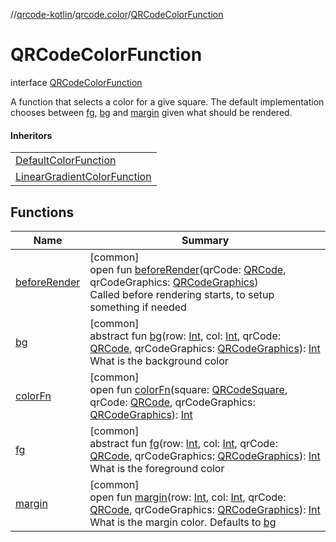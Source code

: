 //[qrcode-kotlin](../../../index.md)/[qrcode.color](../index.md)/[QRCodeColorFunction](index.md)

# QRCodeColorFunction

interface [QRCodeColorFunction](index.md)

A function that selects a color for a give square. The default implementation chooses between [fg](fg.md), [bg](bg.md) and [margin](margin.md) given what should be rendered.

#### Inheritors

| |
|---|
| [DefaultColorFunction](../-default-color-function/index.md) |
| [LinearGradientColorFunction](../-linear-gradient-color-function/index.md) |

## Functions

| Name | Summary |
|---|---|
| [beforeRender](before-render.md) | [common]<br>open fun [beforeRender](before-render.md)(qrCode: [QRCode](../../qrcode/-q-r-code/index.md), qrCodeGraphics: [QRCodeGraphics](../../qrcode.render/-q-r-code-graphics/index.md))<br>Called before rendering starts, to setup something if needed |
| [bg](bg.md) | [common]<br>abstract fun [bg](bg.md)(row: [Int](https://kotlinlang.org/api/latest/jvm/stdlib/kotlin/-int/index.html), col: [Int](https://kotlinlang.org/api/latest/jvm/stdlib/kotlin/-int/index.html), qrCode: [QRCode](../../qrcode/-q-r-code/index.md), qrCodeGraphics: [QRCodeGraphics](../../qrcode.render/-q-r-code-graphics/index.md)): [Int](https://kotlinlang.org/api/latest/jvm/stdlib/kotlin/-int/index.html)<br>What is the background color |
| [colorFn](color-fn.md) | [common]<br>open fun [colorFn](color-fn.md)(square: [QRCodeSquare](../../qrcode.internals/-q-r-code-square/index.md), qrCode: [QRCode](../../qrcode/-q-r-code/index.md), qrCodeGraphics: [QRCodeGraphics](../../qrcode.render/-q-r-code-graphics/index.md)): [Int](https://kotlinlang.org/api/latest/jvm/stdlib/kotlin/-int/index.html) |
| [fg](fg.md) | [common]<br>abstract fun [fg](fg.md)(row: [Int](https://kotlinlang.org/api/latest/jvm/stdlib/kotlin/-int/index.html), col: [Int](https://kotlinlang.org/api/latest/jvm/stdlib/kotlin/-int/index.html), qrCode: [QRCode](../../qrcode/-q-r-code/index.md), qrCodeGraphics: [QRCodeGraphics](../../qrcode.render/-q-r-code-graphics/index.md)): [Int](https://kotlinlang.org/api/latest/jvm/stdlib/kotlin/-int/index.html)<br>What is the foreground color |
| [margin](margin.md) | [common]<br>open fun [margin](margin.md)(row: [Int](https://kotlinlang.org/api/latest/jvm/stdlib/kotlin/-int/index.html), col: [Int](https://kotlinlang.org/api/latest/jvm/stdlib/kotlin/-int/index.html), qrCode: [QRCode](../../qrcode/-q-r-code/index.md), qrCodeGraphics: [QRCodeGraphics](../../qrcode.render/-q-r-code-graphics/index.md)): [Int](https://kotlinlang.org/api/latest/jvm/stdlib/kotlin/-int/index.html)<br>What is the margin color. Defaults to [bg](bg.md) |
